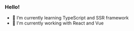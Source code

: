 ### Hello!

- 🌱 I’m currently learning TypeScript and SSR framework
- 🌱 I'm currently working with React and Vue

